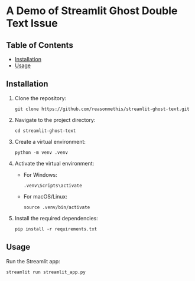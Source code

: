 # A Demo of Streamlit Ghost Double Text Issue

## Table of Contents

- [Installation](#installation)
- [Usage](#usage)

## Installation

1. Clone the repository:

    ```shell
    git clone https://github.com/reasonmethis/streamlit-ghost-text.git
    ```

2. Navigate to the project directory:

    ```shell
    cd streamlit-ghost-text
    ```

3. Create a virtual environment:

    ```shell
    python -m venv .venv
    ```

4. Activate the virtual environment:

    - For Windows:

      ```shell
      .venv\Scripts\activate
      ```

    - For macOS/Linux:

      ```shell
      source .venv/bin/activate
      ```

5. Install the required dependencies:

    ```shell
    pip install -r requirements.txt
    ```

## Usage

Run the Streamlit app:

```shell
streamlit run streamlit_app.py
```
